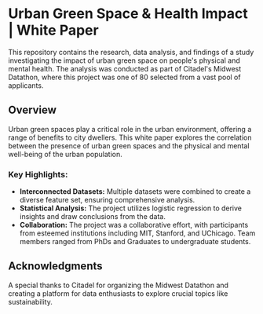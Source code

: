 
# Urban Green Space & Health Impact | White Paper

This repository contains the research, data analysis, and findings of a study investigating the impact of urban green space on people's physical and mental health. The analysis was conducted as part of Citadel's Midwest Datathon, where this project was one of 80 selected from a vast pool of applicants.

## Overview

Urban green spaces play a critical role in the urban environment, offering a range of benefits to city dwellers. This white paper explores the correlation between the presence of urban green spaces and the physical and mental well-being of the urban population.

### Key Highlights:

- **Interconnected Datasets:** Multiple datasets were combined to create a diverse feature set, ensuring comprehensive analysis.
- **Statistical Analysis:** The project utilizes logistic regression to derive insights and draw conclusions from the data.
- **Collaboration:** The project was a collaborative effort, with participants from esteemed institutions including MIT, Stanford, and UChicago. Team members ranged from PhDs and Graduates to undergraduate students.

## Acknowledgments

A special thanks to Citadel for organizing the Midwest Datathon and creating a platform for data enthusiasts to explore crucial topics like sustainability.
